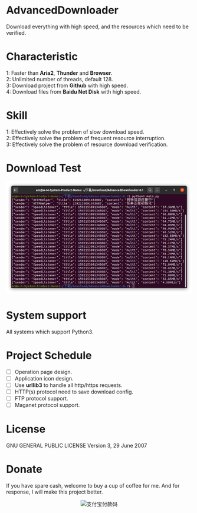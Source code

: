 # AdvancedDownloader
Download everything with high speed, and the resources which need to be verified.

# Characteristic
1: Faster than **Aria2**, **Thunder** and **Browser**.<br>
2: Unlimited number of threads, default 128.<br>
3: Download project from **Github** with high speed.<br>
4: Download files from **Baidu Net Disk** with high speed.

# Skill
1: Effectively solve the problem of slow download speed.<br>
2: Effectively solve the problem of frequent resource interruption.<br>
3: Effectively solve the problem of resource download verification.

# Download Test
<p align=center><img alt="下载速度测试" src="image/SpeedListener.png"></p>

# System support
All systems which support Python3.

# Project Schedule
- [ ] Operation page design.
- [ ] Application icon design.
- [ ] Use **urllib3** to handle all http/https requests.
- [ ] HTTP(s) protocol need to save download config.
- [ ] FTP protocol support.
- [ ] Maganet protocol support.

# License
GNU GENERAL PUBLIC LICENSE Version 3, 29 June 2007

# Donate
If you have spare cash, welcome to buy a cup of coffee for me. And for response, I will make this project better.<br>
<p align=center><img alt="支付宝付款码" src="image/ALiPay.png"></p>
